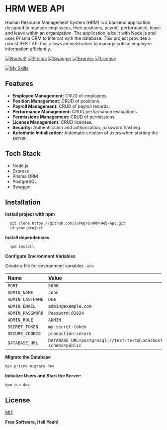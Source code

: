 
# HRM WEB API

Human Resource Management System (HRM) is a backend application designed to manage employees, their positions, payroll, performance, leave and leave within an organization. The application is built with Node.js and uses Prisma ORM to interact with the database. This project provides a robust REST API that allows administrators to manage critical employee information efficiently.


[![NodeJS](https://img.shields.io/static/v1?label=NodeJS&message=v20.11.0&color=green)](https://nodejs.org/en/) 
[![Prisma](https://img.shields.io/static/v1?label=Prisma&message=v5.16.1&color=blue)](https://www.prisma.io/) 
[![Swagger](https://img.shields.io/static/v1?label=Swagger&message=v6.2.8&color=purple)](https://swagger.io/)
[![Express](https://img.shields.io/static/v1?label=Express&message=v4.19.2&color=white)](https://expressjs.com/es/)
[![License](https://img.shields.io/static/v1?label=License&message=MIT&color=orange)](LICENSE.md)

[![My Skills](https://skillicons.dev/icons?i=nodejs,express,postgres,prisma)](https://skillicons.dev)


## Features

- **Employee Management:** CRUD of employees.
- **Position Management:** CRUD of positions.
- **Payroll Management:** CRUD of payroll records.
- **Performance Management:** CRUD performance evaluations.
- **Permissions Management:** CRUD of permissions.
- **License Management:** CRUD licenses.
- **Security:** Authentication and authorization, password hashing.
- **Automatic Initialization:** Automatic creation of users when starting the server.

## Tech Stack

- Node.js
- Express
- Prisma ORM
- PostgreSQL
- Swagger


## Installation

**Install project with npm**

```bash
  git clone https://github.com/JuPegro/HRM-Web-Api.git
  cd your-project
```

**Install dependencies**
```bash
  npm install
```

**Configure Environment Variables**

Create a file for environment variables `.env`

| Name             | Value               | Description                |
| :--------        | :-------            | :------------------------- |
| `PORT`           | `5000`              | `int` |
| `ADMIN_NAME`     | `John`              | `string`|
| `ADMIN_LASTNAME` | `Doe`               | `string` |
| `ADMIN_EMAIL`    | `admin@example.com` | `string` |
| `ADMIN_PASSWORD` | `Password!@2024`    | `string` |
| `ADMIN_ROLE`     | `ADMIN`             | `string` |
| `SECRET_TOKEN`   | `my-secret-token`   | `string` |
| `SECURE_COOKIE`  | `production-secure` | `string` |
| `DATABASE_URL` | `DATABASE_URL=postgresql://test:test@localhost:5432/test?schema=public` | `connection`|

**Migrate the Database**

```bash
npx prisma migrate dev
```
**Initialize Users and Start the Server:**

```bash
npm run dev
```

    
## License

[MIT](https://choosealicense.com/licenses/mit/)

**Free Software, Hell Yeah!**
